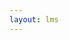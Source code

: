 ```yaml
---
layout: lms
---
```


<script>
// Without jQuery
// Define a convenience method and use it
var ready = (callback) => {
  if (document.readyState != "loading") callback();
  else document.addEventListener("DOMContentLoaded", callback);
}

ready(() => { 
  readUser(_user.uid);
});

</script>